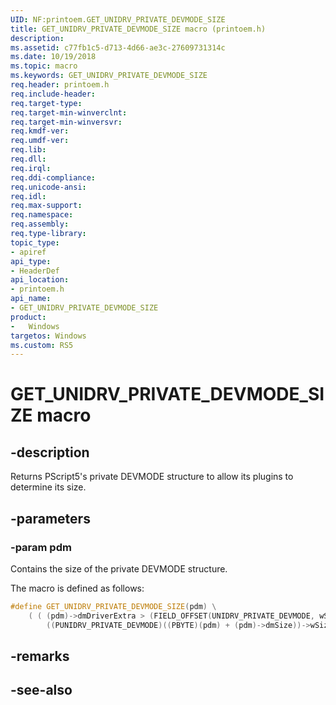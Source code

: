 ```yaml
---
UID: NF:printoem.GET_UNIDRV_PRIVATE_DEVMODE_SIZE
title: GET_UNIDRV_PRIVATE_DEVMODE_SIZE macro (printoem.h)
description: 
ms.assetid: c77fb1c5-d713-4d66-ae3c-27609731314c
ms.date: 10/19/2018
ms.topic: macro
ms.keywords: GET_UNIDRV_PRIVATE_DEVMODE_SIZE
req.header: printoem.h
req.include-header:
req.target-type:
req.target-min-winverclnt:
req.target-min-winversvr:
req.kmdf-ver:
req.umdf-ver:
req.lib:
req.dll:
req.irql: 
req.ddi-compliance:
req.unicode-ansi:
req.idl:
req.max-support:
req.namespace:
req.assembly:
req.type-library: 
topic_type: 
- apiref
api_type: 
- HeaderDef
api_location: 
- printoem.h
api_name: 
- GET_UNIDRV_PRIVATE_DEVMODE_SIZE
product: 
-   Windows
targetos: Windows
ms.custom: RS5
---
```


# GET_UNIDRV_PRIVATE_DEVMODE_SIZE macro

## -description

Returns PScript5's private DEVMODE structure to allow its plugins to determine its size.

## -parameters

### -param pdm

Contains the size of the private DEVMODE structure.

The macro is defined as follows:

```cpp
#define GET_UNIDRV_PRIVATE_DEVMODE_SIZE(pdm) \
    ( ( (pdm)->dmDriverExtra > (FIELD_OFFSET(UNIDRV_PRIVATE_DEVMODE, wSize) + sizeof(WORD)) ) ? \
        ((PUNIDRV_PRIVATE_DEVMODE)((PBYTE)(pdm) + (pdm)->dmSize))->wSize : 0 )
```

## -remarks

## -see-also
